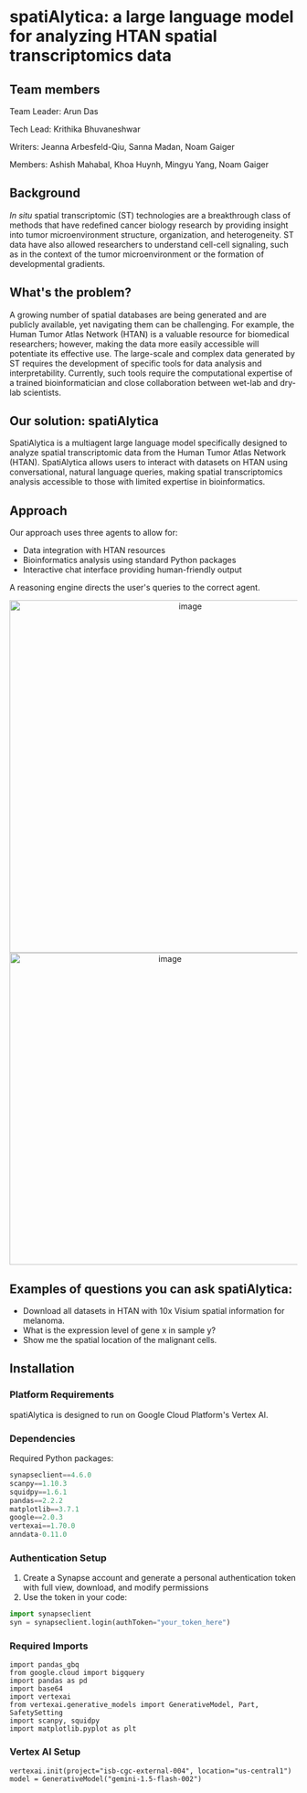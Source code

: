 # spatiAlytica: a large language model for analyzing HTAN spatial transcriptomics data 

## Team members
Team Leader: Arun Das

Tech Lead: Krithika Bhuvaneshwar

Writers: Jeanna Arbesfeld-Qiu, Sanna Madan, Noam Gaiger

Members: Ashish Mahabal, Khoa Huynh, Mingyu Yang, Noam Gaiger

## Background
*In situ* spatial transcriptomic (ST) technologies are a breakthrough class of methods that have redefined cancer biology research by providing insight into tumor microenvironment structure, organization, and heterogeneity. ST data have also allowed researchers to understand cell-cell signaling, such as in the context of the tumor microenvironment or the formation of developmental gradients. 

## What's the problem?
A growing number of spatial databases are being generated and are publicly available, yet navigating them can be challenging. For example, the Human Tumor Atlas Network (HTAN) is a valuable resource for biomedical researchers; however, making the data more easily accessible will potentiate its effective use. The large-scale and complex data generated by ST requires the development of specific tools for data analysis and interpretability. Currently, such tools require the computational expertise of a trained bioinformatician and close collaboration between wet-lab and dry-lab scientists.

## Our solution: spatiAlytica

SpatiAlytica is a multiagent large language model specifically designed to analyze spatial transcriptomic data from the Human Tumor Atlas Network (HTAN). SpatiAlytica allows users to interact with datasets on HTAN using conversational, natural language queries, making spatial transcriptomics analysis accessible to those with limited expertise in bioinformatics.

## Approach
Our approach uses three agents to allow for:
- Data integration with HTAN resources
- Bioinformatics analysis using standard Python packages
- Interactive chat interface providing human-friendly output

A reasoning engine directs the user's queries to the correct agent.
<div style="text-align: center;">
  <img width="617" alt="image" src="https://github.com/user-attachments/assets/dc634dd7-6013-4b68-94c8-089ca1396378">
  <img width="546" alt="image" src="https://github.com/user-attachments/assets/6665cbd9-34cb-49fb-9d17-95cf8710c8a8">
</div>

## Examples of questions you can ask spatiAlytica:
* Download all datasets in HTAN with 10x Visium spatial information for melanoma.
* What is the expression level of gene x in sample y?
* Show me the spatial location of the malignant cells.

## Installation

### Platform Requirements
spatiAlytica is designed to run on Google Cloud Platform's Vertex AI.

### Dependencies
Required Python packages:
```python
synapseclient==4.6.0
scanpy==1.10.3
squidpy==1.6.1
pandas==2.2.2
matplotlib==3.7.1
google==2.0.3
vertexai==1.70.0
anndata-0.11.0
```

### Authentication Setup

1. Create a Synapse account and generate a personal authentication token with full view, download, and modify permissions
2. Use the token in your code:

```python
import synapseclient
syn = synapseclient.login(authToken="your_token_here")
```

### Required Imports
```
import pandas_gbq
from google.cloud import bigquery
import pandas as pd
import base64
import vertexai
from vertexai.generative_models import GenerativeModel, Part, SafetySetting
import scanpy, squidpy
import matplotlib.pyplot as plt
```

### Vertex AI Setup
```
vertexai.init(project="isb-cgc-external-004", location="us-central1")
model = GenerativeModel("gemini-1.5-flash-002")
```

